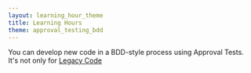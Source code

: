 ```yaml
---
layout: learning_hour_theme
title: Learning Hours
theme: approval_testing_bdd
---
```


You can develop new code in a BDD-style process using Approval Tests. It's not only for [Legacy Code](/learning_hours/legacy.html)